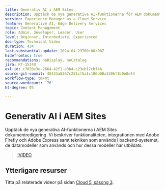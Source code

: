 ```yaml
---
title: Generativ AI i AEM Sites
description: Upptäck de nya generativa AI-funktionerna för AEM dokumentframställning.
version: Experience Manager as a Cloud Service
feature: Generative AI, Edge Delivery Services
topic: Content Management
role: Admin, Developer, Leader, User
level: Beginner, Intermediate, Experienced
doc-type: Technical Video
duration: 434
last-substantial-update: 2024-04-23T00:00:00Z
hidefromtoc: true
recommendations: noDisplay, noCatalog
jira: KT-15348
exl-id: c7020e3e-2664-42f1-a3b4-c23eb17cbf4b
source-git-commit: 48433a5367c281cf5a1c106b08a1306f1b0e8ef4
workflow-type: tm+mt
source-wordcount: '76'
ht-degree: 0%

---
```


# Generativ AI i AEM Sites

Upptäck de nya generativa AI-funktionerna i AEM Sites dokumentredigering. Vi beskriver funktionaliteten, integrationen med Adobe Firefly och Adobe Express samt tekniken som används i backend-systemet, de datamodeller som används och hur dessa modeller har utbildats.

>[!VIDEO](https://video.tv.adobe.com/v/3451119/?learn=on&captions=swe)

## Ytterligare resurser

Titta på relaterade videor på sidan [Cloud 5, säsong 3](../cloud5-season-3.md).
